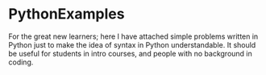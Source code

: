 # PythonExamples
For the great new learners; here I have attached simple problems written in Python just to make the idea of syntax in Python understandable. It should be useful for students in intro courses, and people with no background in coding.
